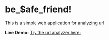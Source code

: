# be_$afe_friend!

This is a simple web application for analyzing url 

**Live Demo:** [Try the url analyzer here:](https://besafefreindurl-analyzer-8kcczuu2z7uao4feldpkpm.streamlit.app/)

